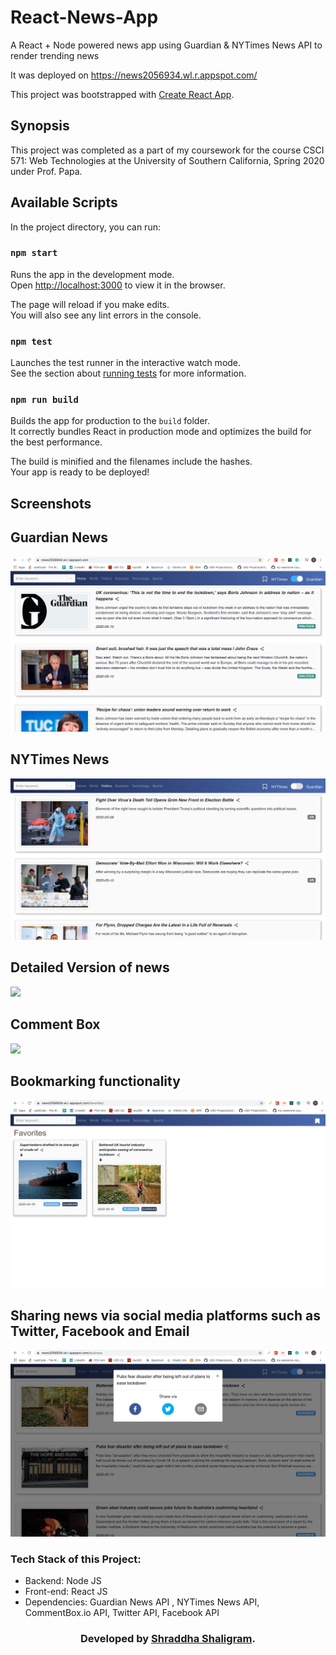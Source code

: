 # React-News-App
A React + Node powered news app using Guardian &amp; NYTimes News API to render trending news

It was deployed on https://news2056934.wl.r.appspot.com/

This project was bootstrapped with [Create React App](https://github.com/facebook/create-react-app).

## Synopsis

This project was completed as a part of my coursework for the course CSCI 571: Web Technologies at the University of Southern California, Spring 2020 under Prof. Papa.

## Available Scripts

In the project directory, you can run:

### `npm start`

Runs the app in the development mode.<br />
Open [http://localhost:3000](http://localhost:3000) to view it in the browser.

The page will reload if you make edits.<br />
You will also see any lint errors in the console.

### `npm test`

Launches the test runner in the interactive watch mode.<br />
See the section about [running tests](https://facebook.github.io/create-react-app/docs/running-tests) for more information.

### `npm run build`

Builds the app for production to the `build` folder.<br />
It correctly bundles React in production mode and optimizes the build for the best performance.

The build is minified and the filenames include the hashes.<br />
Your app is ready to be deployed!

## Screenshots

<h2>Guardian News</h2>
<img src="1.png"  />

<h2>NYTimes News</h2>
<img src="2.png"  />

<h2>Detailed Version of news</h2>
<img src="3.png"  />

<h2>Comment Box </h2>
<img src="4.png"  />

<h2>Bookmarking functionality</h2>
<img src="5.png"  />


<h2>Sharing news via social media platforms such as Twitter, Facebook and Email</h2>
<img src="6.png"  />
  
  
  
### Tech Stack of this Project:


* Backend: Node JS
* Front-end: React JS
* Dependencies: Guardian News API , NYTimes News API, CommentBox.io API, Twitter API, Facebook API


<h3 align="center"><b>Developed by <a href="https://github.com/Shraddha2104">Shraddha Shaligram</a>.</b></h1>

